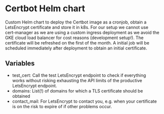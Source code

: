 # Certbot Helm chart
Custom Helm chart to deploy the Certbot image as a cronjob, obtain a LetsEncrypt certificate and store it in k8s. For our setup we cannot use cert-manager as we are
using a custom ingress deployment as we avoid the GKE cloud load balancer for cost reasons (development setup!).
The certificate will be refreshed on the first of the month.
A initial job will be scheduled immediately after deployment to obtain an initial certificate.

## Variables
* test_cert: Call the test LetsEncrypt endpoint to check if everything works without risking exhausting the API limits of the productive LetsEncrypt endpoint.
* domains: List(!) of domains for which a TLS certificate should be obtained
* contact_mail: For LetsEncrypt to contact you, e.g. when your certificate is on the risk to expire of if other problems occur.
